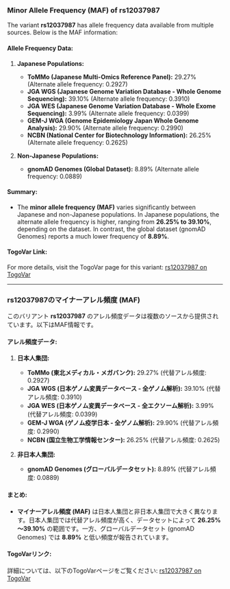 ### Minor Allele Frequency (MAF) of rs12037987

The variant **rs12037987** has allele frequency data available from multiple sources. Below is the MAF information:

#### Allele Frequency Data:
1. **Japanese Populations:**
   - **ToMMo (Japanese Multi-Omics Reference Panel):** 29.27% (Alternate allele frequency: 0.2927)
   - **JGA WGS (Japanese Genome Variation Database - Whole Genome Sequencing):** 39.10% (Alternate allele frequency: 0.3910)
   - **JGA WES (Japanese Genome Variation Database - Whole Exome Sequencing):** 3.99% (Alternate allele frequency: 0.0399)
   - **GEM-J WGA (Genome Epidemiology Japan Whole Genome Analysis):** 29.90% (Alternate allele frequency: 0.2990)
   - **NCBN (National Center for Biotechnology Information):** 26.25% (Alternate allele frequency: 0.2625)

2. **Non-Japanese Populations:**
   - **gnomAD Genomes (Global Dataset):** 8.89% (Alternate allele frequency: 0.0889)

#### Summary:
- The **minor allele frequency (MAF)** varies significantly between Japanese and non-Japanese populations. In Japanese populations, the alternate allele frequency is higher, ranging from **26.25% to 39.10%**, depending on the dataset. In contrast, the global dataset (gnomAD Genomes) reports a much lower frequency of **8.89%**.

#### TogoVar Link:
For more details, visit the TogoVar page for this variant: [rs12037987 on TogoVar](https://togovar.org/variant/tgv2831701)

---

### rs12037987のマイナーアレル頻度 (MAF)

このバリアント **rs12037987** のアレル頻度データは複数のソースから提供されています。以下はMAF情報です。

#### アレル頻度データ:
1. **日本人集団:**
   - **ToMMo (東北メディカル・メガバンク):** 29.27% (代替アレル頻度: 0.2927)
   - **JGA WGS (日本ゲノム変異データベース - 全ゲノム解析):** 39.10% (代替アレル頻度: 0.3910)
   - **JGA WES (日本ゲノム変異データベース - 全エクソーム解析):** 3.99% (代替アレル頻度: 0.0399)
   - **GEM-J WGA (ゲノム疫学日本 - 全ゲノム解析):** 29.90% (代替アレル頻度: 0.2990)
   - **NCBN (国立生物工学情報センター):** 26.25% (代替アレル頻度: 0.2625)

2. **非日本人集団:**
   - **gnomAD Genomes (グローバルデータセット):** 8.89% (代替アレル頻度: 0.0889)

#### まとめ:
- **マイナーアレル頻度 (MAF)** は日本人集団と非日本人集団で大きく異なります。日本人集団では代替アレル頻度が高く、データセットによって **26.25%～39.10%** の範囲です。一方、グローバルデータセット (gnomAD Genomes) では **8.89%** と低い頻度が報告されています。

#### TogoVarリンク:
詳細については、以下のTogoVarページをご覧ください: [rs12037987 on TogoVar](https://togovar.org/variant/tgv2831701)